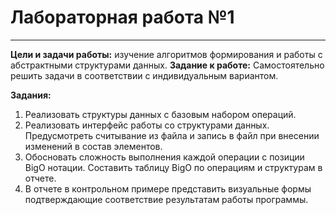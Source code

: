 # Лабораторная работа №1
---
__Цели и задачи работы:__ изучение алгоритмов формирования и работы с абстрактными структурами данных.
__Задание к работе:__ Самостоятельно решить задачи в соответствии с индивидуальным вариантом.

__Задания:__
1. Реализовать структуры данных с базовым набором операций.
2. Реализовать интерфейс работы со структурами данных. Предусмотреть считывание из файла и запись в файл при внесении изменений в состав элементов.
3. Обосновать сложность выполнения каждой операции с позиции BigO нотации. Составить таблицу BigO по операциям и структурам в отчете.
4. В отчете в контрольном примере представить визуальные формы подтверждающие соответствие результатам работы программы.
